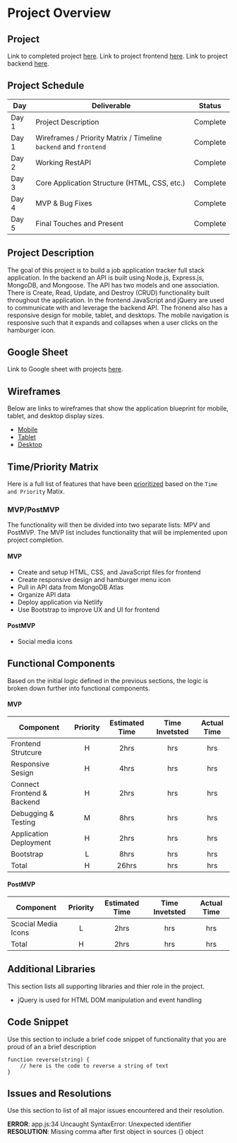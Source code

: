 # Project Overview

## Project

Link to completed project [here]().
Link to project frontend [here](https://github.com/emestiza/Project-2-Frontend).
Link to project backend [here](https://github.com/emestiza/Project-2-Backend).

## Project Schedule

|  Day | Deliverable | Status
|---|---| ---|
|Day 1| Project Description | Complete
|Day 1| Wireframes / Priority Matrix / Timeline `backend` and `frontend`| Complete
|Day 2| Working RestAPI | Complete
|Day 3| Core Application Structure (HTML, CSS, etc.) | Complete
|Day 4| MVP & Bug Fixes | Complete
|Day 5| Final Touches and Present | Complete

## Project Description

The goal of this project is to build a job application tracker full stack application. In the backend an API is built using Node.js, Express.js, MongoDB, and Mongoose. The API has two models and one association. There is Create, Read, Update, and Destroy (CRUD) functionality built throughout the application. In the frontend JavaScript and jQuery are used to communicate with and leverage the backend API. The fronend also has a responsive design for mobile, tablet, and desktops. The mobile navigation is responsive such that it expands and collapses when a user clicks on the hamburger icon.

## Google Sheet

Link to Google sheet with projects [here](https://docs.google.com/spreadsheets/d/1A-BPvETOegMvze6amsGrhtmqROJjC3dzMqY2djCe__Q/edit#gid=0).

## Wireframes

Below are links to wireframes that show the application blueprint for mobile, tablet, and desktop display sizes.  

- [Mobile](https://res.cloudinary.com/dssciwyew/image/upload/v1596210699/Mobile%20P2.png)
- [Tablet](https://res.cloudinary.com/dssciwyew/image/upload/v1596210699/Tablet%20P2.png)
- [Desktop](https://res.cloudinary.com/dssciwyew/image/upload/v1596210699/Desktop%20P2.png)

## Time/Priority Matrix 

Here is a full list of features that have been [prioritized](https://res.cloudinary.com/dssciwyew/image/upload/v1596243605/Priority%20Matrix%20Frontend%20P2.png) based on the `Time and Priority` Matix. 

### MVP/PostMVP

The functionality will then be divided into two separate lists: MPV and PostMVP. The MVP list includes functionality that will be implemented upon project completion.  

#### MVP

- Create and setup HTML, CSS, and JavaScript files for frontend
- Create responsive design and hamburger menu icon
- Pull in API data from MongoDB Atlas
- Organize API data
- Deploy application via Netlify
- Use Bootstrap to improve UX and UI for frontend

#### PostMVP 

- Social media icons

## Functional Components

Based on the initial logic defined in the previous sections, the logic is broken down further into functional components.

#### MVP
| Component | Priority | Estimated Time | Time Invetsted | Actual Time |
| --- | :---: |  :---: | :---: | :---: |
| Frontend Strutcure | H | 2hrs| hrs | hrs |
| Responsive Sesign | H | 4hrs | hrs | hrs|
| Connect Frontend & Backend | H | 2hrs| hrs | hrs |
| Debugging & Testing | M | 8hrs| hrs | hrs |
| Application Deployment | H | 2hrs| hrs | hrs |
| Bootstrap | L | 8hrs| hrs | hrs |
| Total | H | 26hrs| hrs | hrs |

#### PostMVP
| Component | Priority | Estimated Time | Time Invetsted | Actual Time |
| --- | :---: |  :---: | :---: | :---: |
| Scocial Media Icons | L | 2hrs | hrs | hrs|
| Total | H | 2hrs| hrs | hrs |

## Additional Libraries
This section lists all supporting libraries and thier role in the project. 

- jQuery is used for HTML DOM manipulation and event handling 

## Code Snippet

Use this section to include a brief code snippet of functionality that you are proud of an a brief description  

```
function reverse(string) {
	// here is the code to reverse a string of text
}
```

## Issues and Resolutions
 Use this section to list of all major issues encountered and their resolution.

**ERROR**: app.js:34 Uncaught SyntaxError: Unexpected identifier                                
**RESOLUTION**: Missing comma after first object in sources {} object
